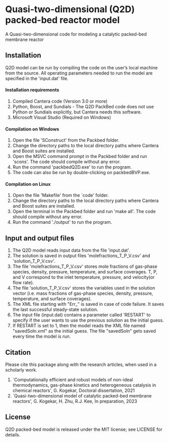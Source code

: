 # Quasi-two-dimensional (Q2D) packed-bed reactor model
A Quasi-two-dimensional code for modeling a catalytic packed-bed membrane reactor 

## Installation
Q2D model can be run by compiling the code on the user’s local machine from the source. 
All operating parameters needed to run the model are specified in the 'input.dat' file.

#### Installation requirements
1. Compiled Cantera code (Version 3.0 or more)
2. Python, Boost, and Sundials - The Q2D PackBed code does not use Python or Sundials explicitly, but Cantera needs this software.
3. Microsoft Visual Studio (Required on Windows)

#### Compilation on Windows
1. Open the file 'SConstruct' from the Packbed folder.
2. Change the directory paths to the local directory paths where Cantera and Boost suites are installed.
3. Open the MSVC command prompt in the Packbed folder and run 'scons'. The code should compile without any error. 
4. Run the command 'packbedQ2D.exe' to run the program.
5. The code can also be run by double-clicking on packbedBVP.exe. 

#### Compilation on Linux
1. Open the file 'Makefile' from the `code' folder.
2. Change the directory paths to the local directory paths where Cantera and Boost suites are installed.
3. Open the terminal in the Packbed folder and run 'make all'. The code should compile without any error. 
4. Run the command './output' to run the program.

## Input and output files
1. The Q2D model reads input data from the file 'input.dat'. 
2. The solution is saved in output files 'molefractions_T_P_V.csv' and 'solution_T_P_V.csv'. 
3. The file 'molefractions_T_P_V.csv' stores mole fractions of gas-phase species, density, pressure, temperature, and surface coverages.
   T, P, and V correspond to the inlet temperature, pressure, and velocity(or flow rate).
4. The file 'solution_T_P_V.csv' stores the variables used in the solution vector 
   (i.e. mass fractions of gas-phase species, density, pressure, temperature, and surface coverages). 
5. The XML file starting with "Err_" is saved in case of code failure. It saves the last successful steady-state solution.
6. The input file (input.dat) contains a parameter called 'RESTART' to specify if the user wants to use the previous solution as the initial guess. 
7. If RESTART is set to 1, then the model reads the XML file named "savedSoln.xml" as the initial guess. The file "savedSoln" gets saved every time the model is run.

## Citation
Please cite this package along with the research articles, when used in a scholarly work.
1. `Computationally efficient and robust models of non-ideal thermodynamics, gas-phase kinetics and heterogeneous catalysis in chemical reactors', G. Kogekar, Doctoral dissertation, 2021
2. `Quasi-two-dimensional model of catalytic packed-bed membrane reactors', G. Kogekar, H. Zhu, R.J. Kee, In preparation, 2023

## License
Q2D packed-bed model is released under the MIT license; see LICENSE for details.
